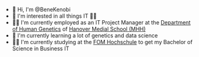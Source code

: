 - 👋 Hi, I'm @BeneKenobi
- 👀 I'm interested in all things IT 👨‍💻
- 👨‍💼 I'm currently employed as an IT Project Manager at the [Department of Human Genetics](https://www.mhh.de/en/human-genetics) of [Hanover Medial School (MHH)](https://www.mhh.de/en)
- 🌱 I'm currently learning a lot of genetics and data science
- 👨‍🎓 I'm currently studying at the [FOM Hochschule](https://www.fom.de/) to get my Bachelor of Science in Business IT
